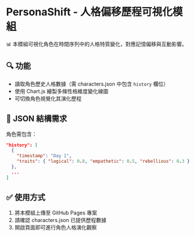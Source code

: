 
# PersonaShift - 人格偏移歷程可視化模組

📊 本模組可視化角色在時間序列中的人格特質變化，對應記憶偏移與互動影響。

## 🔍 功能

- 讀取角色歷史人格數據（需 characters.json 中包含 `history` 欄位）
- 使用 Chart.js 繪製多條性格維度變化線圖
- 可切換角色視覺化其演化歷程

## 🔢 JSON 結構需求

角色需包含：

```json
"history": [
  {
    "timestamp": "Day 1",
    "traits": { "logical": 0.8, "empathetic": 0.5, "rebellious": 0.3 }
  },
  ...
]
```

## ✅ 使用方式

1. 將本模組上傳至 GitHub Pages 專案
2. 請確認 characters.json 已提供歷程數據
3. 開啟頁面即可進行角色人格演化觀察

